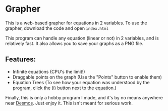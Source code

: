 # Grapher

This is a web-based grapher for equations in 2 variables.
To use the grapher, download the code and open `index.html`

This program can handle any equation (linear or not) in 2 variables, and is relatively fast. It also allows you to save your graphs as a PNG file.

## Features:
- Infinite equations (CPU's the limit!)
- Draggable points on the graph (Use the "Points" button to enable them)
- Equation Trees (To see how your equation was understood by the program, click the (i) button next to the equation.)

Finally, this is only a hobby program I made, and it's by no means anywhere near [Desmos](www.desmos.com). Just enjoy it. This isn't meant for serious work.
